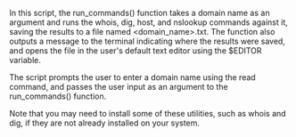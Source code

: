 In this script, the run_commands() function takes a domain name as an argument and runs the whois, dig, host, and nslookup commands against it, saving the results to a file named <domain_name>.txt. The function also outputs a message to the terminal indicating where the results were saved, and opens the file in the user's default text editor using the $EDITOR variable.

The script prompts the user to enter a domain name using the read command, and passes the user input as an argument to the run_commands() function.

Note that you may need to install some of these utilities, such as whois and dig, if they are not already installed on your system.